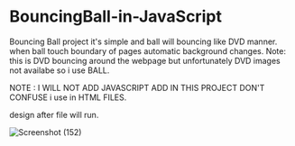 # BouncingBall-in-JavaScript
Bouncing Ball project it's simple and ball will bouncing like DVD manner. when ball touch boundary of pages automatic background  changes.
Note: this is DVD bouncing around the webpage but unfortunately DVD images not availabe so i use BALL.

NOTE : I WILL  NOT ADD JAVASCRIPT ADD IN THIS PROJECT DON'T CONFUSE i use <script></script> in HTML FILES.

design after file will run.

![Screenshot (152)](https://user-images.githubusercontent.com/84122399/179773284-d8405087-75d7-48b8-9d7c-9b3d8c2091af.png)
